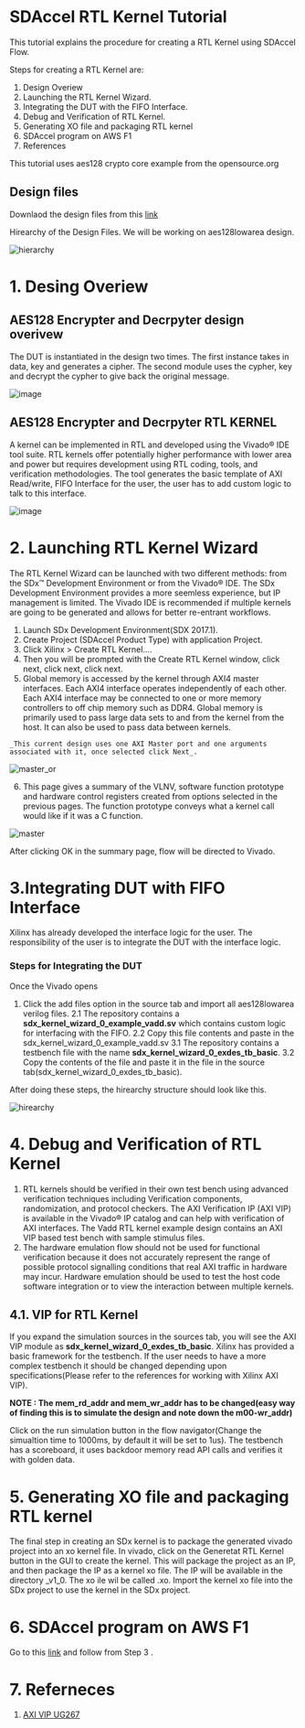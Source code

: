 # SDAccel RTL Kernel Tutorial

This tutorial explains the procedure for creating a RTL Kernel using SDAccel Flow. 

Steps for creating a RTL Kernel are:
1. Design Overiew 
2. Launching the RTL Kernel Wizard.  
3. Integrating the DUT with the FIFO Interface.
4. Debug and Verification of RTL Kernel. 
5. Generating XO file and packaging RTL kernel 
6. SDAccel program on AWS F1
7. References

This tutorial uses aes128 crypto core example from the opensource.org  

## Design files 
Downlaod the design files from this [link](http://opencores.org/project,systemcaes) 

Hirearchy of the Design Files. We will be working on aes128lowarea design.

![hierarchy](https://user-images.githubusercontent.com/32319498/31956578-abacabe6-b8a0-11e7-8dec-ab22b29898cf.PNG)

# 1. Desing Overiew

## AES128 Encrypter and Decrpyter design overivew
   The DUT is instantiated in the design two times. The first instance takes in data, key and generates a cipher. The second module uses the cypher, key and decrypt the cypher to give back the original message.
   
   ![image](https://user-images.githubusercontent.com/32319498/31142684-e1b2e09c-a82f-11e7-9741-ce0f1c4ce054.png)
		

## AES128 Encrypter and Decrpyter RTL KERNEL
   A kernel can be implemented in RTL and developed using the Vivado® IDE tool suite. RTL kernels offer potentially higher performance with lower area and power but requires development using RTL coding, tools, and verification methodologies. The tool generates the basic template of AXI Read/write, FIFO Interface for the user, the user has to add custom logic to talk to this interface. 
   
![image](https://user-images.githubusercontent.com/32319498/31147244-1b121048-a83e-11e7-83e6-a3f534f62ade.png)
		
# 2. Launching RTL Kernel Wizard
The RTL Kernel Wizard can be launched with two different methods: from the SDx™ Development Environment or from the Vivado® IDE. The SDx Development Environment provides a more seemless experience, but IP management is limited. The Vivado IDE is recommended if multiple kernels are going to be generated and allows for better re-entrant workflows.
1. Launch SDx Development Environment(SDX 2017.1).
2. Create Project (SDAccel Product Type) with application Project.
3. Click Xilinx > Create RTL Kernel....			
4. Then you will be prompted with the Create RTL Kernel window, click next, click next, click next. 
5. Global memory is accessed by the kernel through AXI4 master interfaces. Each AXI4 interface operates independently of each other. Each AXI4 interface may be connected to one or more memory controllers to off chip memory such as DDR4. Global memory is primarily used to pass large data sets to and from the kernel from the host. It can also be used to pass data between kernels. 

`_This current design uses one AXI Master port and one arguments associated with it, once selected click Next_.`

![master_or](https://user-images.githubusercontent.com/32319498/31472114-83e8981c-aea1-11e7-9e60-959aa3c37392.PNG)

6. This page gives a summary of the VLNV, software function prototype and hardware control registers created from options selected in the previous pages. The function prototype conveys what a kernel call would like if it was a C function.

![master](https://user-images.githubusercontent.com/32319498/31472098-6c37e25e-aea1-11e7-8b4d-205ec9b5b115.PNG)


After clicking OK in the summary page, flow will be directed to Vivado. 

# 3.Integrating DUT with FIFO Interface
 Xilinx has already developed the interface logic for the user. The responsibility of the user is to integrate the DUT with the interface logic.
 
### Steps for Integrating the DUT
Once the Vivado opens
1. Click the add files option in the source tab and import all aes128lowarea verilog files.
2.1 The repository contains a **sdx_kernel_wizard_0_example_vadd.sv** which contains custom logic for interfacing with the FIFO.
2.2 Copy this file contents and paste in the sdx_kernel_wizard_0_example_vadd.sv
3.1 The repository contains a testbench file with the name **sdx_kernel_wizard_0_exdes_tb_basic**. 
3.2 Copy the contents of the file and paste it in the file in the source tab(sdx_kernel_wizard_0_exdes_tb_basic). 

After doing these steps, the hirearchy structure should look like this.

![hirearchy](https://user-images.githubusercontent.com/32319498/31472066-3ba660ac-aea1-11e7-831a-6b67a148cef3.PNG)

# 4. Debug and Verification of RTL Kernel
1. RTL kernels should be verified in their own test bench using advanced verification techniques including Verification components, randomization, and protocol checkers. The AXI Verification IP (AXI VIP) is available in the Vivado® IP catalog and can help with verification of AXI interfaces. The Vadd RTL kernel example design contains an AXI VIP based test bench with sample
stimulus files. 
2. The hardware emulation flow should not be used for functional verification because it does not accurately represent the range of possible protocol signalling conditions that real AXI traffic in hardware may incur. Hardware emulation should be used to test the host code software integration or to view the interaction between multiple kernels.
## 4.1. VIP for RTL Kernel 
   If you expand the simulation sources in the sources tab, you will see the AXI VIP module as **sdx_kernel_wizard_0_exdes_tb_basic**. Xilinx has provided a basic framework for the testbench. If the user needs to have a more complex testbench it should be changed depending upon specifications(Please refer to the references for working with Xilinx AXI VIP). 

**NOTE : The mem_rd_addr and mem_wr_addr has to be changed(easy way of finding this is to simulate the design and note down the m00-wr_addr)**

Click on the run simulation button in the flow navigator(Change the simualtion time to 1000ms, by default it will be set to 1us). The testbench has a scoreboard, it uses backdoor memory read API calls and verifies it with golden data.

# 5. Generating XO file and packaging RTL kernel
The final step in creating an SDx kernel is to package the generated vivado project into an xo kernel file. In vivado, click on the Generetat RTL Kernel button in the GUI to create the kernel. This will package the project as an IP, and then package the IP as a kernel xo file. The IP will be available in the directory <Kernel name>_v1_0. The xo ile wil be called <Kernel name>.xo. Import the kernel xo file into the SDx project to use the kernel in the SDx project.
 
# 6. SDAccel program on AWS F1
Go to this [link](https://github.com/Xilinx/SDAccel_Examples/wiki/Run-your-first-SDAccel-program-on-AWS-F1) and follow from Step 3 .


# 7. Referneces
1. [AXI VIP UG267](https://www.xilinx.com/support/documentation/ip_documentation/axi_vip/v1_0/pg267-axi-vip.pdf)
